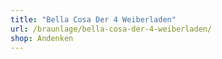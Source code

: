 ```yaml
---
title: "Bella Cosa Der 4 Weiberladen"
url: /braunlage/bella-cosa-der-4-weiberladen/
shop: Andenken
---
```

